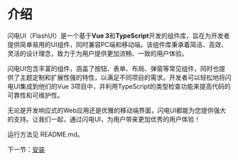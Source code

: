 # 介绍


闪电UI（FlashUI）是一个基于**Vue 3**和**TypeScript**开发的组件库，旨在为开发者提供简单易用的UI组件，同时兼容PC端和移动端。该组件库秉承着简洁、高效、灵活的设计理念，致力于为用户提供更加流畅、一致的用户体验。

闪电UI包含丰富的组件，涵盖了按钮、表单、布局、弹窗等常见组件，同时也提供了主题定制和扩展性强的特性，以满足不同项目的需求。开发者可以轻松地将闪电UI集成到他们的Vue 3项目中，并利用TypeScript的类型检查功能来提高代码的可靠性和可维护性。

无论是开发响应式的Web应用还是优雅的移动端界面，闪电UI都能为您提供强大的支持。让我们一起，通过闪电UI，为用户带来更加优秀的用户体验！

运行方法见 README.md。

下一节：[安装](#/doc/install)